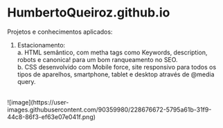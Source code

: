 # HumbertoQueiroz.github.io
Projetos e conhecimentos aplicados:

1. Estacionamento: <br>
    a. HTML semântico, com metha tags como Keywords, description, robots e canonica! para um bom ranqueamento no SEO.<br>
    b. CSS desenvolvido com Mobile force, site responsivo para todos os tipos de aparelhos, smartphone, tablet e desktop através de @media query.<br>
<br>
![image](https://user-images.githubusercontent.com/90359980/228676672-5795a61b-31f9-44c8-86f3-ef63e07e041f.png)




